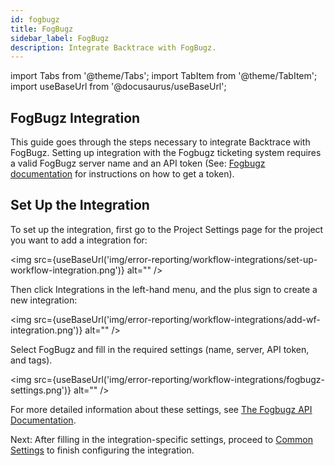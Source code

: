 ```yaml
---
id: fogbugz
title: FogBugz
sidebar_label: FogBugz
description: Integrate Backtrace with FogBugz.
---
```

import Tabs from '@theme/Tabs';
import TabItem from '@theme/TabItem';
import useBaseUrl from '@docusaurus/useBaseUrl';

## FogBugz Integration
This guide goes through the steps necessary to integrate Backtrace with FogBugz. Setting up integration with the Fogbugz ticketing system requires a valid FogBugz server name and an API token (See: [Fogbugz documentation](https://support.fogbugz.com/hc/en-us/articles/360011351813-Access-Tokens-and-Integration-Servers) for instructions on how to get a token).

## Set Up the Integration
To set up the integration, first go to the Project Settings page for the project you want to add a integration for:

<img src={useBaseUrl('img/error-reporting/workflow-integrations/set-up-workflow-integration.png')} alt="" />

Then click Integrations in the left-hand menu, and the plus sign to create a new integration:

<img src={useBaseUrl('img/error-reporting/workflow-integrations/add-wf-integration.png')} alt="" />

Select FogBugz and fill in the required settings (name, server, API token, and tags).

<img src={useBaseUrl('img/error-reporting/workflow-integrations/fogbugz-settings.png')} alt="" />

For more detailed information about these settings, see [The Fogbugz API Documentation](https://support.fogbugz.com/hc/en-us/articles/360011242374-FogBugz-API-Introduction).

Next: After filling in the integration-specific settings, proceed to [Common Settings](/error-reporting/workflow-integrations/common-settings) to finish configuring the integration.
